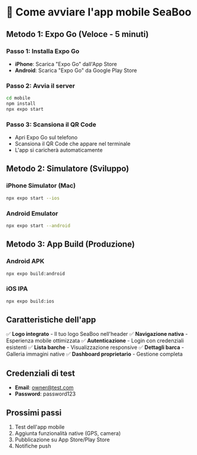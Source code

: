 # 🚀 Come avviare l'app mobile SeaBoo

## Metodo 1: Expo Go (Veloce - 5 minuti)

### Passo 1: Installa Expo Go
- **iPhone**: Scarica "Expo Go" dall'App Store
- **Android**: Scarica "Expo Go" da Google Play Store

### Passo 2: Avvia il server
```bash
cd mobile
npm install
npx expo start
```

### Passo 3: Scansiona il QR Code
- Apri Expo Go sul telefono
- Scansiona il QR Code che appare nel terminale
- L'app si caricherà automaticamente

## Metodo 2: Simulatore (Sviluppo)

### iPhone Simulator (Mac)
```bash
npx expo start --ios
```

### Android Emulator
```bash
npx expo start --android
```

## Metodo 3: App Build (Produzione)

### Android APK
```bash
npx expo build:android
```

### iOS IPA
```bash
npx expo build:ios
```

## Caratteristiche dell'app

✅ **Logo integrato** - Il tuo logo SeaBoo nell'header
✅ **Navigazione nativa** - Esperienza mobile ottimizzata
✅ **Autenticazione** - Login con credenziali esistenti
✅ **Lista barche** - Visualizzazione responsive
✅ **Dettagli barca** - Galleria immagini native
✅ **Dashboard proprietario** - Gestione completa

## Credenziali di test

- **Email**: owner@test.com
- **Password**: password123

## Prossimi passi

1. Test dell'app mobile
2. Aggiunta funzionalità native (GPS, camera)
3. Pubblicazione su App Store/Play Store
4. Notifiche push